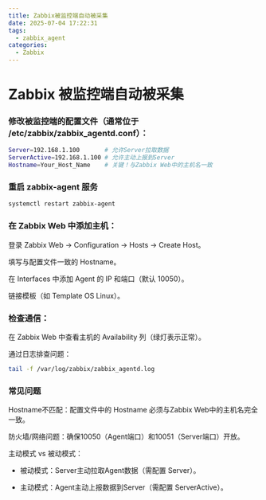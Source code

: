 ```yaml
---
title: Zabbix被监控端自动被采集
date: 2025-07-04 17:22:31
tags:
  - zabbix_agent
categories:
  - Zabbix
---
```


# Zabbix 被监控端自动被采集

### 修改被监控端的配置文件（通常位于 /etc/zabbix/zabbix_agentd.conf）：

```bash
Server=192.168.1.100       # 允许Server拉取数据
ServerActive=192.168.1.100 # 允许主动上报到Server
Hostname=Your_Host_Name    # 关键！与Zabbix Web中的主机名一致
```

### 重启 zabbix-agent 服务

```bash
systemctl restart zabbix-agent
```

### 在 Zabbix Web 中添加主机：

登录 Zabbix Web → Configuration → Hosts → Create Host。

填写与配置文件一致的 Hostname。

在 Interfaces 中添加 Agent 的 IP 和端口（默认 10050）。

链接模板（如 Template OS Linux）。

### 检查通信：

在 Zabbix Web 中查看主机的 Availability 列（绿灯表示正常）。

通过日志排查问题：

```bash
tail -f /var/log/zabbix/zabbix_agentd.log
```


### 常见问题
Hostname不匹配：配置文件中的 Hostname 必须与Zabbix Web中的主机名完全一致。

防火墙/网络问题：确保10050（Agent端口）和10051（Server端口）开放。

主动模式 vs 被动模式：

- 被动模式：Server主动拉取Agent数据（需配置 Server）。

- 主动模式：Agent主动上报数据到Server（需配置 ServerActive）。

